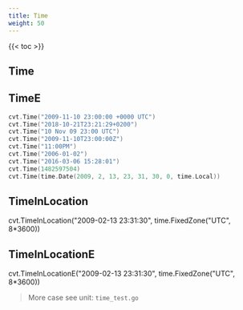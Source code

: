 ```yaml
---
title: Time
weight: 50
---
```



{{< toc >}}

## Time

## TimeE

```go
cvt.Time("2009-11-10 23:00:00 +0000 UTC")
cvt.Time("2018-10-21T23:21:29+0200")
cvt.Time("10 Nov 09 23:00 UTC")
cvt.Time("2009-11-10T23:00:00Z")
cvt.Time("11:00PM")
cvt.Time("2006-01-02")
cvt.Time("2016-03-06 15:28:01")
cvt.Time(1482597504)
cvt.Time(time.Date(2009, 2, 13, 23, 31, 30, 0, time.Local))
```

## TimeInLocation
cvt.TimeInLocation("2009-02-13 23:31:30", time.FixedZone("UTC", 8*3600))

## TimeInLocationE
cvt.TimeInLocationE("2009-02-13 23:31:30", time.FixedZone("UTC", 8*3600))


> More case see unit: `time_test.go`

